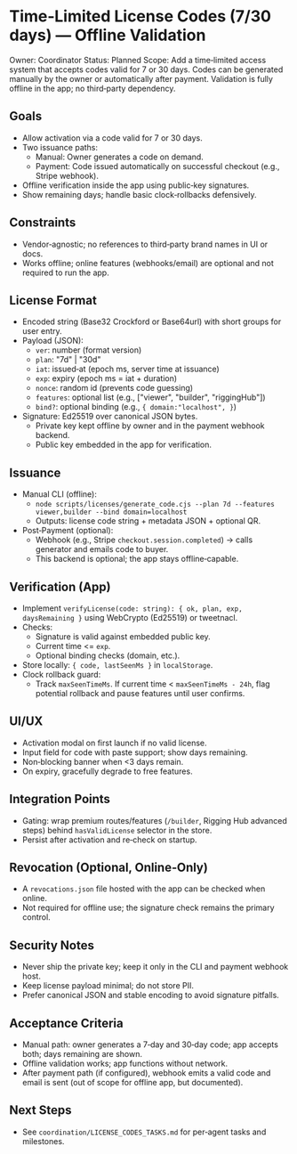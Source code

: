 # Time‑Limited License Codes (7/30 days) — Offline Validation

Owner: Coordinator
Status: Planned
Scope: Add a time‑limited access system that accepts codes valid for 7 or 30 days. Codes can be generated manually by the owner or automatically after payment. Validation is fully offline in the app; no third‑party dependency.

## Goals
- Allow activation via a code valid for 7 or 30 days.
- Two issuance paths:
  - Manual: Owner generates a code on demand.
  - Payment: Code issued automatically on successful checkout (e.g., Stripe webhook).
- Offline verification inside the app using public‑key signatures.
- Show remaining days; handle basic clock‑rollbacks defensively.

## Constraints
- Vendor‑agnostic; no references to third‑party brand names in UI or docs.
- Works offline; online features (webhooks/email) are optional and not required to run the app.

## License Format
- Encoded string (Base32 Crockford or Base64url) with short groups for user entry.
- Payload (JSON):
  - `ver`: number (format version)
  - `plan`: "7d" | "30d"
  - `iat`: issued‑at (epoch ms, server time at issuance)
  - `exp`: expiry (epoch ms = iat + duration)
  - `nonce`: random id (prevents code guessing)
  - `features`: optional list (e.g., ["viewer", "builder", "riggingHub"]) 
  - `bind?`: optional binding (e.g., `{ domain:"localhost", }`)
- Signature: Ed25519 over canonical JSON bytes. 
  - Private key kept offline by owner and in the payment webhook backend.
  - Public key embedded in the app for verification.

## Issuance
- Manual CLI (offline):
  - `node scripts/licenses/generate_code.cjs --plan 7d --features viewer,builder --bind domain=localhost`
  - Outputs: license code string + metadata JSON + optional QR.
- Post‑Payment (optional):
  - Webhook (e.g., Stripe `checkout.session.completed`) → calls generator and emails code to buyer.
  - This backend is optional; the app stays offline‑capable.

## Verification (App)
- Implement `verifyLicense(code: string): { ok, plan, exp, daysRemaining }` using WebCrypto (Ed25519) or tweetnacl.
- Checks:
  - Signature is valid against embedded public key.
  - Current time <= `exp`.
  - Optional binding checks (domain, etc.).
- Store locally: `{ code, lastSeenMs }` in `localStorage`.
- Clock rollback guard:
  - Track `maxSeenTimeMs`. If current time < `maxSeenTimeMs - 24h`, flag potential rollback and pause features until user confirms.

## UI/UX
- Activation modal on first launch if no valid license.
- Input field for code with paste support; show days remaining.
- Non‑blocking banner when <3 days remain.
- On expiry, gracefully degrade to free features.

## Integration Points
- Gating: wrap premium routes/features (`/builder`, Rigging Hub advanced steps) behind `hasValidLicense` selector in the store.
- Persist after activation and re‑check on startup.

## Revocation (Optional, Online‑Only)
- A `revocations.json` file hosted with the app can be checked when online.
- Not required for offline use; the signature check remains the primary control.

## Security Notes
- Never ship the private key; keep it only in the CLI and payment webhook host.
- Keep license payload minimal; do not store PII.
- Prefer canonical JSON and stable encoding to avoid signature pitfalls.

## Acceptance Criteria
- Manual path: owner generates a 7‑day and 30‑day code; app accepts both; days remaining are shown.
- Offline validation works; app functions without network.
- After payment path (if configured), webhook emits a valid code and email is sent (out of scope for offline app, but documented).

## Next Steps
- See `coordination/LICENSE_CODES_TASKS.md` for per‑agent tasks and milestones.

